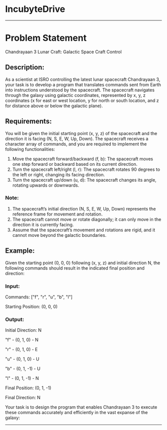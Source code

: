 # IncubyteDrive
<hr/>

# Problem Statement
Chandrayaan 3 Lunar Craft: Galactic Space Craft Control

## Description:
As a scientist at ISRO controlling the latest lunar spacecraft Chandrayaan 3, your task is to develop a program that translates commands sent from Earth into instructions understood by the spacecraft. The spacecraft navigates through the galaxy using galactic coordinates, represented by x, y, z coordinates (x for east or west location, y for north or south location, and z for distance above or below the galactic plane).

## Requirements:
You will be given the initial starting point (x, y, z) of the spacecraft and the direction it is facing (N, S, E, W, Up, Down). The spacecraft receives a character array of commands, and you are required to implement the following functionalities:
1) Move the spacecraft forward/backward (f, b): The spacecraft moves one step forward or backward based on its current direction.
2) Turn the spacecraft left/right (l, r): The spacecraft rotates 90 degrees to the left or right, changing its facing direction.
3) Turn the spacecraft up/down (u, d): The spacecraft changes its angle, rotating upwards or downwards.

### Note: 
1) The spacecraft’s initial direction (N, S, E, W, Up, Down) represents the reference frame for movement and rotation.
2) The spacecraft cannot move or rotate diagonally; it can only move in the direction it is currently facing.
3) Assume that the spacecraft’s movement and rotations are rigid, and it cannot move beyond the galactic boundaries.

## Example:
Given the starting point (0, 0, 0) following (x, y, z) and initial direction N, the following commands should result in the indicated final position and direction:

### Input:
Commands: ["f", "r", "u", "b", "l"]

Starting Position: (0, 0, 0)

### Output:
Initial Direction: N

"f" - (0, 1, 0) - N

"r" - (0, 1, 0) - E

"u" - (0, 1, 0) - U

"b" - (0, 1, -1) - U

"l" - (0, 1, -1) - N

Final Position: (0, 1, -1)

Final Direction: N

Your task is to design the program that enables Chandrayaan 3 to execute these commands accurately and efficiently in the vast expanse of the galaxy:

<hr/>
